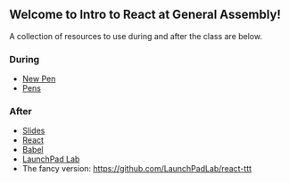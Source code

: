 ## Welcome to Intro to React at General Assembly!

A collection of resources to use during and after the class are below.

### During
* [New Pen](http://codepen.io/pen/)
* [Pens](http://codepen.io/collection/ANzYYa/)

### After
* [Slides](https://slides.com/dcorwin/ga-intro-to-react-2)
* [React](facebook.github.io/react)
* [Babel](https://babeljs.io/)
* [LaunchPad Lab](launchpadlab.com)
* The fancy version: https://github.com/LaunchPadLab/react-ttt
